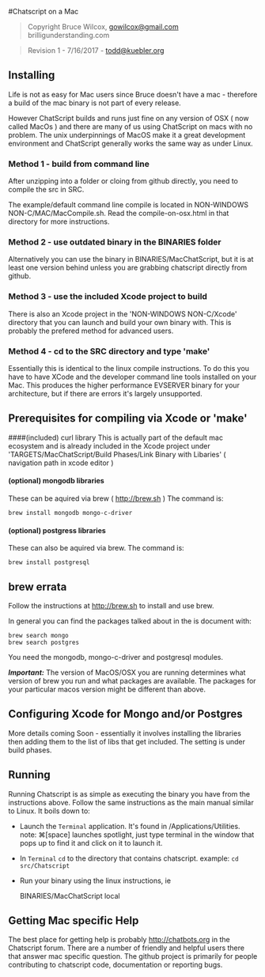 #Chatscript on a Mac

> Copyright Bruce Wilcox, gowilcox@gmail.com brilligunderstanding.com

> Revision 1 - 7/16/2017 - todd@kuebler.org


## Installing

Life is not as easy for Mac users since Bruce doesn't have a mac - therefore a build of the mac binary is not part of every release.

However ChatScript builds and runs just fine on any version of OSX ( now called MacOs ) and there are many of us using ChatScript on macs with no problem.  The unix underpinnings of MacOS make it a great development environment and ChatScript generally works the same way as under Linux.

### Method 1 - build from command line

After unzipping into a folder or cloing from github directly, you need to compile the src in SRC. 

The example/default command line compile is located in NON-WINDOWS NON-C/MAC/MacCompile.sh.  Read the compile-on-osx.html in that directory for more instructions. 

### Method 2 - use outdated binary in the BINARIES folder
Alternatively you can use the binary in BINARIES/MacChatScript, but it is at least one version behind unless you are grabbing chatscript directly from github.   
 
### Method 3 - use the included Xcode project to build
There is also an Xcode project in the 'NON-WINDOWS NON-C/Xcode' directory  that you can launch and build your own binary with.  This is probably the prefered method for advanced users.

### Method 4 - cd to the SRC directory and type 'make'

Essentially this is identical to the linux compile instructions.  To do this you have to have XCode and the developer command line tools installed on your Mac.  This produces the higher performance EVSERVER binary for your architecture, but if there are errors it's largely unsupported.  


## Prerequisites for compiling via Xcode or 'make'

####(included) curl library
This is actually part of the default mac ecosystem and is already included in the Xcode project under 'TARGETS/MacChatScript/Build Phases/Link Binary with Libaries' ( navigation path in xcode editor )

#### (optional) mongodb libraries
These can be aquired via brew ( http://brew.sh ) The command is:

    brew install mongodb mongo-c-driver
#### (optional) postgress libraries
These can also be aquired via brew.  The command is:

    brew install postgresql

## brew errata

Follow the instructions at http://brew.sh to install and use brew.

In general you can find the packages talked about in the is document with:

    brew search mongo
    brew search postgres

You need the mongodb, mongo-c-driver and postgresql modules.

***Important:*** The version of MacOS/OSX you are running determines what version of brew you run and what packages are available.  The packages for your particular macos version might be different than above.

## Configuring Xcode for Mongo and/or Postgres

More details coming Soon - essentially it involves installing the libraries then adding them to the list of libs that get included.  The setting is under build phases.

## Running

Running Chatscript is as simple as executing the binary you have from the instructions above.  Follow the same instructions as the main manual similar to Linux.  It boils down to:

* Launch the `Terminal` application. It's found in /Applications/Utilities.  note: ⌘[space] launches spotlight, just type terminal in the window that pops up to find it and click on it to launch it.
* In `Terminal` `cd` to the directory that contains chatscript. example: `cd src/Chatscript`
* Run your binary using the linux instructions, ie

    BINARIES/MacChatScript local

## Getting Mac specific Help

The best place for getting help is probably http://chatbots.org in the Chatscript forum. There are a number of friendly and helpful users there that answer mac specific question.   The github project is primarily for people contributing to chatscript code, documentation or reporting bugs.